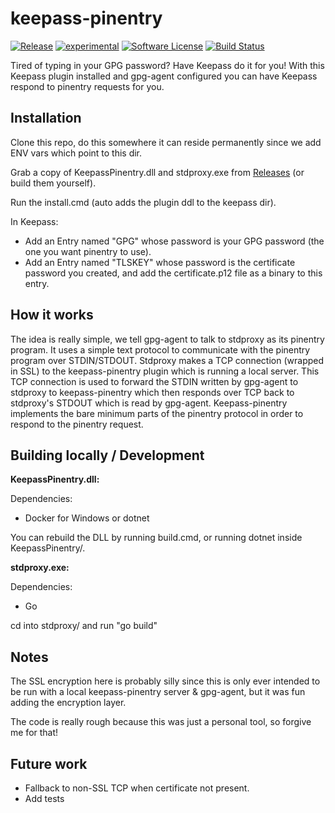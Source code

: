 keepass-pinentry
==========

[![Release](https://img.shields.io/github/release/djherbis/keepass-pinentry.svg)](https://github.com/djherbis/keepass-pinentry/releases/latest)
[![experimental](https://badges.github.io/stability-badges/dist/experimental.svg)](http://github.com/badges/stability-badges)
[![Software License](https://img.shields.io/badge/license-MIT-brightgreen.svg)](LICENSE.txt)
[![Build Status](https://travis-ci.org/djherbis/keepass-pinentry.svg?branch=master)](https://travis-ci.org/djherbis/keepass-pinentry)

Tired of typing in your GPG password? Have Keepass do it for you!
With this Keepass plugin installed and gpg-agent configured you can have Keepass respond to pinentry requests for you.

Installation
----------

Clone this repo, do this somewhere it can reside permanently since we add ENV vars which point to this dir.

Grab a copy of KeepassPinentry.dll and stdproxy.exe from [Releases](https://github.com/djherbis/keepass-pinentry/releases) (or build them yourself).

Run the install.cmd (auto adds the plugin ddl to the keepass dir).

In Keepass:
* Add an Entry named "GPG" whose password is your GPG password (the one you want pinentry to use).
* Add an Entry named "TLSKEY" whose password is the certificate password you created, and add the certificate.p12 file as a binary to this entry.

How it works
----------

The idea is really simple, we tell gpg-agent to talk to stdproxy as its pinentry program.
It uses a simple text protocol to communicate with the pinentry program over STDIN/STDOUT.
Stdproxy makes a TCP connection (wrapped in SSL) to the keepass-pinentry plugin which is
running a local server. This TCP connection is used to forward the STDIN written by gpg-agent to stdproxy to keepass-pinentry which then responds over TCP back to stdproxy's STDOUT which is read by gpg-agent. Keepass-pinentry implements the bare minimum parts of the pinentry protocol in order to respond to the pinentry request.

Building locally / Development
----------

**KeepassPinentry.dll:**

Dependencies:
* Docker for Windows or dotnet

You can rebuild the DLL by running build.cmd, or running dotnet inside KeepassPinentry/.

**stdproxy.exe:**

Dependencies:
* Go

cd into stdproxy/ and run "go build"

Notes
----------

The SSL encryption here is probably silly since this is only ever intended to be run with a local keepass-pinentry server & gpg-agent, but it was fun adding the encryption layer.

The code is really rough because this was just a personal tool, so forgive me for that!

Future work
----------

* Fallback to non-SSL TCP when certificate not present.
* Add tests
